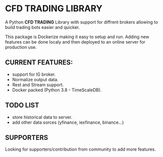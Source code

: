 # CFD TRADING LIBRARY

A Python **CFD TRADING** Library with support for diffrent brokers allowing to build trading bots easier and quicker. 

This package is Dockerize making it easy to setup and run. Adding new features can be done localy and then deployed to an online server for production use. 

## CURRENT FEATURES:

- support for IG broker.
- Normalize output data.
- Rest and Stream support.
- Docker packed (Python 3.8 - TimeScaleDB).

## TODO LIST

- store historical data to server.
- add other data sorces (yfinance, iexfinance, binance...)

## SUPPORTERS

Looking for supporters/contribution from community to add more features.

